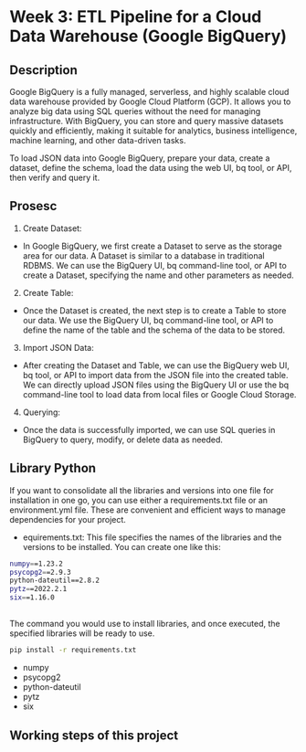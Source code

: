 # Week 3: ETL Pipeline for a Cloud Data Warehouse (Google BigQuery)

## Description
Google BigQuery is a fully managed, serverless, and highly scalable cloud data warehouse provided by Google Cloud Platform (GCP). 
It allows you to analyze big data using SQL queries without the need for managing infrastructure. With BigQuery, you can store and query massive datasets quickly and efficiently, making it suitable for analytics, business intelligence, machine learning, and other data-driven tasks.

To load JSON data into Google BigQuery, prepare your data, create a dataset, define the schema, load the data using the web UI, bq tool, or API, then verify and query it.

## Prosesc
1. Create Dataset:
- In Google BigQuery, we first create a Dataset to serve as the storage area for our data. A Dataset is similar to a database in   traditional RDBMS. We can use the BigQuery UI, bq command-line tool, or API to create a Dataset, specifying the name and other parameters as needed.

2. Create Table:
- Once the Dataset is created, the next step is to create a Table to store our data. We use the BigQuery UI, bq command-line tool, or API to define the name of the table and the schema of the data to be stored.

3. Import JSON Data:
- After creating the Dataset and Table, we can use the BigQuery web UI, bq tool, or API to import data from the JSON file into the created table. We can directly upload JSON files using the BigQuery UI or use the bq command-line tool to load data from local files or Google Cloud Storage.

4. Querying:
- Once the data is successfully imported, we can use SQL queries in BigQuery to query, modify, or delete data as needed.

## Library Python

If you want to consolidate all the libraries and versions into one file for installation in one go, you can use either a requirements.txt file or an environment.yml file. These are convenient and efficient ways to manage dependencies for your project.

- equirements.txt: This file specifies the names of the libraries and the versions to be installed. You can create one like this:
```bash
numpy==1.23.2
psycopg2==2.9.3
python-dateutil==2.8.2
pytz==2022.2.1
six==1.16.0
```
## 
The command you would use to install libraries, and once executed, the specified libraries will be ready to use. 

```bash
pip install -r requirements.txt
```
- numpy
- psycopg2
- python-dateutil
- pytz
- six

## Working steps of this project
